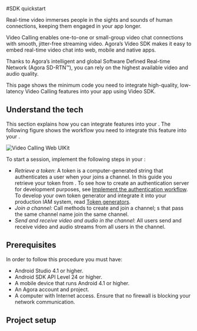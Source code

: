 #SDK quickstart

Real-time video immerses people in the sights and sounds of human connections, keeping them engaged in your app longer.

Video Calling enables one-to-one or small-group video chat connections with smooth, jitter-free streaming video. Agora’s Video SDK makes it easy to embed real-time video chat into web, mobile and native apps.

Thanks to Agora’s intelligent and global Software Defined Real-time Network (Agora SD-RTN™), you can rely on the highest available video and audio quality.

This page shows the minimum code you need to integrate high-quality, low-latency Video Calling features into your app using Video SDK.

## Understand the tech

This section explains how you can integrate <Vpd k="PRODUCT" /> features into your <Vpl k="CLIENT" />. The following figure shows the workflow you need to integrate this feature into your <Vpl k="CLIENT" />.

![Video Calling Web UIKit](https://docs.agora.io/en/assets/images/video-call-269cde1fc8aaaa4fcf30a26c31cda13b.png)

To start a session, implement the following steps in your <Vpl k="CLIENT" />:

- *Retrieve a token*: A token is a computer-generated string that authenticates a user when your <Vpl k="CLIENT" /> joins a channel. In this guide you retrieve your token from <Vg k="CONSOLE" />. To see how to create an authentication server for development purposes, see [Implement the authentication workflow](../develop/authentication-workflow). To develop your own token generator and integrate it into your production IAM system, read [Token generators](/video-calling/develop/integrate-token-generation).
- *Join a channel*: Call methods to create and join a channel; <Vpl k="CLIENT" />s that pass the same channel name join the same channel.
- *Send and receive video and audio in the channel*: All users send and receive video and audio streams from all users in the channel.

## Prerequisites

In order to follow this procedure you must have:

- Android Studio 4.1 or higher.
- Android SDK API Level 24 or higher.
- A mobile device that runs Android 4.1 or higher.
- An Agora account and project.
- A computer with Internet access. 
    Ensure that no firewall is blocking your network communication.

## Project setup
